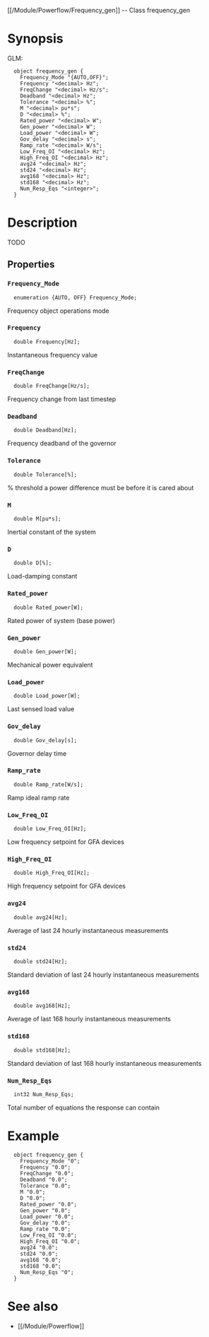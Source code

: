 [[/Module/Powerflow/Frequency_gen]] -- Class frequency_gen

# Synopsis

GLM:

~~~
  object frequency_gen {
    Frequency_Mode "{AUTO,OFF}";
    Frequency "<decimal> Hz";
    FreqChange "<decimal> Hz/s";
    Deadband "<decimal> Hz";
    Tolerance "<decimal> %";
    M "<decimal> pu*s";
    D "<decimal> %";
    Rated_power "<decimal> W";
    Gen_power "<decimal> W";
    Load_power "<decimal> W";
    Gov_delay "<decimal> s";
    Ramp_rate "<decimal> W/s";
    Low_Freq_OI "<decimal> Hz";
    High_Freq_OI "<decimal> Hz";
    avg24 "<decimal> Hz";
    std24 "<decimal> Hz";
    avg168 "<decimal> Hz";
    std168 "<decimal> Hz";
    Num_Resp_Eqs "<integer>";
  }
~~~

# Description

TODO

## Properties

### `Frequency_Mode`

~~~
  enumeration {AUTO, OFF} Frequency_Mode;
~~~

Frequency object operations mode

### `Frequency`

~~~
  double Frequency[Hz];
~~~

Instantaneous frequency value

### `FreqChange`

~~~
  double FreqChange[Hz/s];
~~~

Frequency change from last timestep

### `Deadband`

~~~
  double Deadband[Hz];
~~~

Frequency deadband of the governor

### `Tolerance`

~~~
  double Tolerance[%];
~~~

% threshold a power difference must be before it is cared about

### `M`

~~~
  double M[pu*s];
~~~

Inertial constant of the system

### `D`

~~~
  double D[%];
~~~

Load-damping constant

### `Rated_power`

~~~
  double Rated_power[W];
~~~

Rated power of system (base power)

### `Gen_power`

~~~
  double Gen_power[W];
~~~

Mechanical power equivalent

### `Load_power`

~~~
  double Load_power[W];
~~~

Last sensed load value

### `Gov_delay`

~~~
  double Gov_delay[s];
~~~

Governor delay time

### `Ramp_rate`

~~~
  double Ramp_rate[W/s];
~~~

Ramp ideal ramp rate

### `Low_Freq_OI`

~~~
  double Low_Freq_OI[Hz];
~~~

Low frequency setpoint for GFA devices

### `High_Freq_OI`

~~~
  double High_Freq_OI[Hz];
~~~

High frequency setpoint for GFA devices

### `avg24`

~~~
  double avg24[Hz];
~~~

Average of last 24 hourly instantaneous measurements

### `std24`

~~~
  double std24[Hz];
~~~

Standard deviation of last 24 hourly instantaneous measurements

### `avg168`

~~~
  double avg168[Hz];
~~~

Average of last 168 hourly instantaneous measurements

### `std168`

~~~
  double std168[Hz];
~~~

Standard deviation of last 168 hourly instantaneous measurements

### `Num_Resp_Eqs`

~~~
  int32 Num_Resp_Eqs;
~~~

Total number of equations the response can contain

# Example

~~~
  object frequency_gen {
    Frequency_Mode "0";
    Frequency "0.0";
    FreqChange "0.0";
    Deadband "0.0";
    Tolerance "0.0";
    M "0.0";
    D "0.0";
    Rated_power "0.0";
    Gen_power "0.0";
    Load_power "0.0";
    Gov_delay "0.0";
    Ramp_rate "0.0";
    Low_Freq_OI "0.0";
    High_Freq_OI "0.0";
    avg24 "0.0";
    std24 "0.0";
    avg168 "0.0";
    std168 "0.0";
    Num_Resp_Eqs "0";
  }
~~~

# See also

* [[/Module/Powerflow]]

